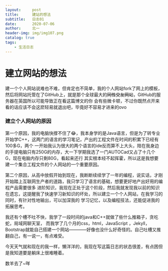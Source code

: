 ```yaml
---
layout:     post                   
title:      建站的想法              
subtitle:   日志01
date:       2020-07-06            
author:     北一                     
header-img: img/img107.png    
catalog: true                       
tags:                             
    - 生活日志
---
```

  
  
#  建立网站的想法

建一个个人网站说难也不难，但肯定也不简单，我的个人网站fork了网上的模板，然后将网站托管在了GitHub上，就是那个全球最大的~~同性交友网站~~，GitHub的服务器在英国所以可能导致正在看这篇博文的你
会有些微卡顿，不过你既然点开来看的话应该不会这麽轻易就退出吧，毕竟好不容易才进来的ovo

### 建立个人网站的原因

第一个原因，我的电脑快撑不住了😂，我本身学的是Java语言，但是为了转专业开始学C++，这两门的语言的学习笔记，产出的工程文件在时间的积累下已经有100多G，两个
一开始我认为很大的两个语言的ide反而算不上大头，陪在我身边的手提电脑只有250G的内存，大一下学期我选了一门AUTOCad又占了十几个G，现在电脑内存只剩80G，看起来还行
其实根本经不起挥霍，所以这是我想要建一个集合工程文件的个人网站的一个重要原因。
  
第二个原因，从高中放假开始到现在，我断断续续学了一年的编程，说实话，才刚开始踏上互联网生产者的道路，我只学习了语言的基础，想要更好地产出好用的编程产品需要很多
进阶知识，我现在正处于这个阶段，然后我就发现我以前的知识在遗忘，这提醒我了快速学习新知识的坏处，所以建立一个个人网站，在我学习的同时，有针对性地输出，可以加深我的
学习记忆，以及编程技法，还能促进我的拓展思考。
  
我还有个槽不吐不快，我学了一段时间的java和C++就做了些什么推箱子，贪吃蛇，局域网聊天室，
而我学了几个月的css，html，JavaScript ，Jekyll，Bootstrap就能自己搭建一个网站————好像也没什么好奇怪的。自己吐槽又推翻自己，有一说一，有点难受。
      
     
今天天气就和现在的我一样，懒洋洋的，我现在写这篇日志的状态很差，有点困但是我知道要是躺床上很难睡着。
     
数羊去了~咩
